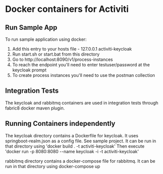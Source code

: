 # Docker containers for Activiti

## Run Sample App

To run sample application using docker:

1) Add this entry to your hosts file - 127.0.0.1       activiti-keycloak
2) Run start.sh or start.bat from this directory
3) Go to http://localhost:8090/v1/process-instances
4) To reach the endpoint you'll need to enter testuser/password at the keycloak prompt
5) To create process instances you'll need to use the postman collection

## Integration Tests

The keycloak and rabbitmq containers are used in integration tests through fabric8 docker maven plugin.

## Running Containers independently

The keycloak directory contains a Dockerfile for keycloak. It uses springboot-realm.json as a config file. See sample project. It can be run in that directory using  'docker build . -t activiti-keycloak' Then execute 'docker run -p 8080:8080 --name keycloak -i -t activiti-keycloak'

rabbitmq directory contains a docker-compose file for rabbitmq. It can be run in that directory using docker-compose up